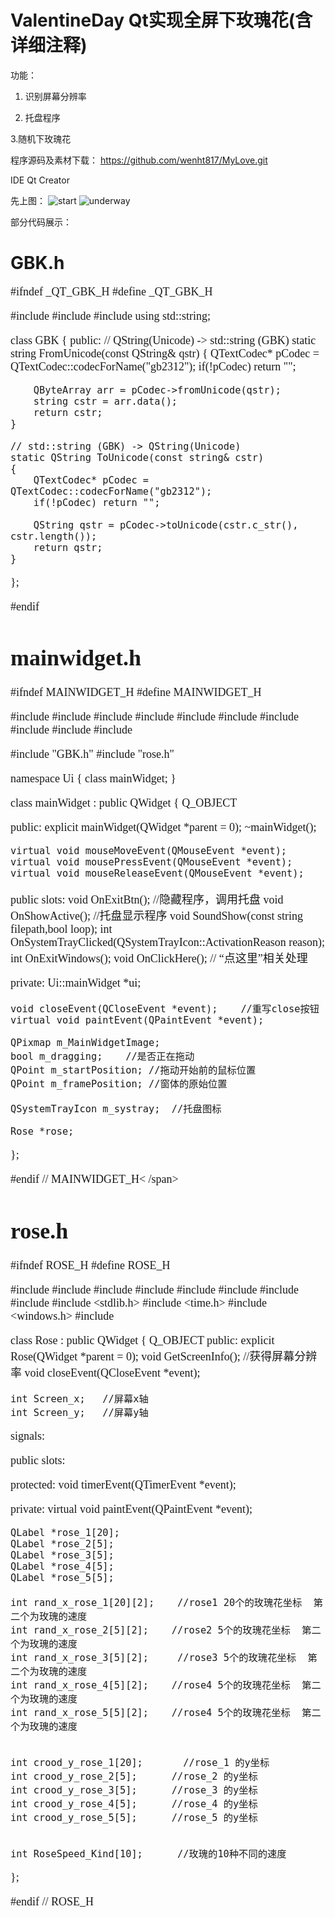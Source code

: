 # ValentineDay Qt实现全屏下玫瑰花(含详细注释)
功能：

1. 识别屏幕分辨率

2. 托盘程序

3.随机下玫瑰花


程序源码及素材下载：
https://github.com/wenht817/MyLove.git

 

IDE Qt Creator

先上图：
![start](https://github.com/wenht817/MyLove/raw/master/Screenshots/start.png)
![underway](https://github.com/wenht817/MyLove/raw/master/Screenshots/underway.png)

部分代码展示：

# GBK.h
<span style="font-family:SimSun;font-size:18px;">
#ifndef _QT_GBK_H
#define _QT_GBK_H


#include <QString>
#include <QTextCodec>
#include <string>
using std::string;

class GBK
{
public:
	// QString(Unicode) -> std::string (GBK)
	static string FromUnicode(const QString& qstr)
	{
		QTextCodec* pCodec = QTextCodec::codecForName("gb2312");
		if(!pCodec) return "";	

		QByteArray arr = pCodec->fromUnicode(qstr);
		string cstr = arr.data();
		return cstr;
	}

	// std::string (GBK) -> QString(Unicode)
	static QString ToUnicode(const string& cstr)
	{
		QTextCodec* pCodec = QTextCodec::codecForName("gb2312");
		if(!pCodec) return "";

		QString qstr = pCodec->toUnicode(cstr.c_str(), cstr.length());
		return qstr;
	}

};


#endif
</span>

# mainwidget.h

<span style="font-family:SimSun;font-size:18px;">
#ifndef MAINWIDGET_H
#define MAINWIDGET_H

#include <QWidget>
#include <QPixmap>
#include <QSystemTrayIcon>
#include <QPainter>
#include <QPoint>
#include <QMouseEvent>
#include <QMenu>
#include <QIcon>
#include <QMovie>
#include <QSound>

#include "GBK.h"
#include "rose.h"


namespace Ui {
class mainWidget;
}

class mainWidget : public QWidget
{
    Q_OBJECT

public:
    explicit mainWidget(QWidget *parent = 0);
    ~mainWidget();

    virtual void mouseMoveEvent(QMouseEvent *event);
    virtual void mousePressEvent(QMouseEvent *event);
    virtual void mouseReleaseEvent(QMouseEvent *event);

public slots:
    void OnExitBtn();	//隐藏程序，调用托盘
    void OnShowActive();	//托盘显示程序
    void SoundShow(const string filepath,bool loop);
    int OnSystemTrayClicked(QSystemTrayIcon::ActivationReason reason);
    int OnExitWindows();
    void OnClickHere(); // “点这里”相关处理



private:
    Ui::mainWidget *ui;

    void closeEvent(QCloseEvent *event);    //重写close按钮
    virtual void paintEvent(QPaintEvent *event);

    QPixmap m_MainWidgetImage;
    bool m_dragging;	//是否正在拖动
    QPoint m_startPosition; //拖动开始前的鼠标位置
    QPoint m_framePosition;	//窗体的原始位置

    QSystemTrayIcon m_systray;	//托盘图标

    Rose *rose;


};

#endif // MAINWIDGET_H<
/span>

# rose.h
<span style="font-family:SimSun;font-size:18px;">
#ifndef ROSE_H
#define ROSE_H

#include <QObject>
#include <QWidget>
#include <QLabel>
#include <QPixmap>
#include <QSize>
#include <QApplication>
#include <QDesktopWidget>
#include <QTimerEvent>
#include <stdlib.h>
#include <time.h>
#include <windows.h>
#include <QCloseEvent>


class Rose : public QWidget
{
    Q_OBJECT
public:
    explicit Rose(QWidget *parent = 0);
    void GetScreenInfo();   //获得屏幕分辨率
    void closeEvent(QCloseEvent *event);

    int Screen_x;   //屏幕x轴
    int Screen_y;   //屏幕y轴

signals:

public slots:

protected:
    void timerEvent(QTimerEvent *event);

private:
    virtual void paintEvent(QPaintEvent *event);

    QLabel *rose_1[20];
    QLabel *rose_2[5];
    QLabel *rose_3[5];
    QLabel *rose_4[5];
    QLabel *rose_5[5];

    int rand_x_rose_1[20][2];    //rose1 20个的玫瑰花坐标  第二个为玫瑰的速度
    int rand_x_rose_2[5][2];    //rose2 5个的玫瑰花坐标  第二个为玫瑰的速度
    int rand_x_rose_3[5][2];     //rose3 5个的玫瑰花坐标  第二个为玫瑰的速度
    int rand_x_rose_4[5][2];    //rose4 5个的玫瑰花坐标  第二个为玫瑰的速度
    int rand_x_rose_5[5][2];    //rose4 5个的玫瑰花坐标  第二个为玫瑰的速度


    int crood_y_rose_1[20];       //rose_1 的y坐标
    int crood_y_rose_2[5];      //rose_2 的y坐标
    int crood_y_rose_3[5];      //rose_3 的y坐标
    int crood_y_rose_4[5];      //rose_4 的y坐标
    int crood_y_rose_5[5];      //rose_5 的y坐标


    int RoseSpeed_Kind[10];      //玫瑰的10种不同的速度


};

#endif // ROSE_H
</span>
